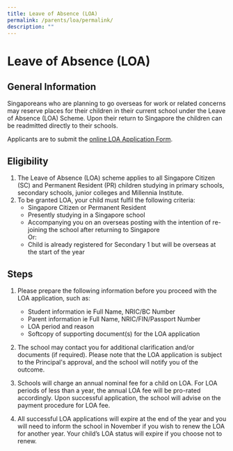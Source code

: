 ```yaml
---
title: Leave of Absence (LOA)
permalink: /parents/loa/permalink/
description: ""
---
```

Leave of Absence (LOA)
======================

General Information
-------------------

Singaporeans who are planning to go overseas for work or related concerns may reserve places for their children in their current school under the Leave of Absence (LOA) Scheme. Upon their return to Singapore the children can be readmitted directly to their schools.

Applicants are to submit the [online LOA Application Form](https://go.gov.sg/mfss-loa).

Eligibility
-----------

1.  The Leave of Absence (LOA) scheme applies to all Singapore Citizen (SC) and Permanent Resident (PR) children studying in primary schools, secondary schools, junior colleges and Millennia Institute.
2.  To be granted LOA, your child must fulfil the following criteria:
    *   Singapore Citizen or Permanent Resident
    *   Presently studying in a Singapore school
    *   Accompanying you on an overseas posting with the intention of re-joining the school after returning to Singapore  
    Or:
    *   Child is already registered for Secondary 1 but will be overseas at the start of the year

Steps
-----

1.  Please prepare the following information before you proceed with the LOA application, such as:
    *   Student information ie Full Name, NRIC/BC Number
    *   Parent information ie Full Name, NRIC/FIN/Passport Number
    *   LOA period and reason
    *   Softcopy of supporting document(s) for the LOA application

3.  The school may contact you for additional clarification and/or documents (if required). Please note that the LOA application is subject to the Principal's approval, and the school will notify you of the outcome.
4.  Schools will charge an annual nominal fee for a child on LOA. For LOA periods of less than a year, the annual LOA fee will be pro-rated accordingly. Upon successful application, the school will advise on the payment procedure for LOA fee.
5.  All successful LOA applications will expire at the end of the year and you will need to inform the school in November if you wish to renew the LOA for another year. Your child’s LOA status will expire if you choose not to renew.
